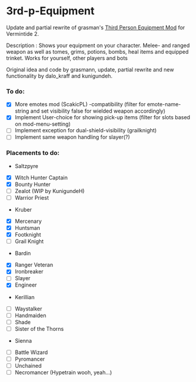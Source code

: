 # 3rd-p-Equipment
Update and partial rewrite of grasman's [Third Person Equipment Mod](https://github.com/Vermintide-Mod-Framework/Grasmann-Mods/tree/master/third_person_equipment) for Vermintide 2.

Description :
Shows your equipment on your character.
Melee- and ranged weapon as well as tomes, grims, potions, bombs, heal items and equipped trinket.
Works for yourself, other players and bots


Original idea and code by grasmann, update, partial rewrite and new functionality by dalo_kraff and kunigundeh.

### To do:
- [x] More emotes mod (ScakicPL) -compatibility (filter for emote-name-string and set visibility false for wielded weapon accordingly)
- [x] Implement User-choice for showing pick-up items (filter for slots based on mod-menu-setting)
- [ ] Implement exception for dual-shield-visibility (grailknight)
- [ ] Implement same weapon handling for slayer(?)
 
### Placements to do:
- Saltzpyre
- [x] Witch Hunter Captain
- [x] Bounty Hunter
- [ ] Zealot (WIP by KunigundeH)
- [ ] Warrior Priest
- Kruber
- [x] Mercenary 
- [x] Huntsman
- [x] Footknight
- [ ] Grail Knight
- Bardin
- [x] Ranger Veteran
- [x] Ironbreaker
- [ ] Slayer
- [x] Engineer
- Kerillian
- [ ] Waystalker
- [ ] Handmaiden
- [ ] Shade
- [ ] Sister of the Thorns
- Sienna
- [ ] Battle Wizard
- [ ] Pyromancer
- [ ] Unchained
- [ ] Necromancer (Hypetrain wooh, yeah...)   
